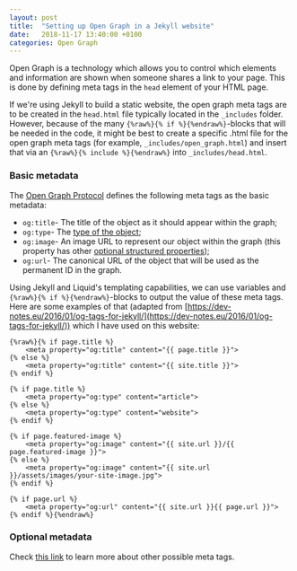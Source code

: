 ```yaml
---
layout: post
title:  "Setting up Open Graph in a Jekyll website"
date:   2018-11-17 13:40:00 +0100
categories: Open Graph
---
```


Open Graph is a technology which allows you to control which elements and information are shown when someone shares a link to your page. This is done by defining meta tags in the `head` element of your HTML page. 

If we're using Jekyll to build a static website, the open graph meta tags are to be created in the `head.html` file typically located in the `_includes` folder. However, because of the many `{%raw%}{% if %}{%endraw%}`-blocks that will be needed in the code, it might be best to create a specific .html file for the open graph meta tags (for example, `_includes/open_graph.html`) and insert that via an `{%raw%}{% include %}{%endraw%}` into `_includes/head.html`.

### Basic metadata ###

The [Open Graph Protocol](http://ogp.me "The Open Graph Protocol") defines the following meta tags as the basic metadata:

+ `og:title`- The title of the object as it should appear within the graph;
+ `og:type`- The [type of the object](http://ogp.me/#types);
+ `og:image`- An image URL to represent our object within the graph (this property has other [optional structured properties](http://ogp.me/#structured));
+ `og:url`- The canonical URL of the object that will be used as the permanent ID in the graph.

Using Jekyll and Liquid's templating capabilities, we can use variables and `{%raw%}{% if %}{%endraw%}`-blocks to output the value of these meta tags. Here are some examples of that (adapted from [https://dev-notes.eu/2016/01/og-tags-for-jekyll/](https://dev-notes.eu/2016/01/og-tags-for-jekyll/)) which I have used on this website:

```
{%raw%}{% if page.title %}
    <meta property="og:title" content="{{ page.title }}">
{% else %}
    <meta property="og:title" content="{{ site.title }}">
{% endif %}

{% if page.title %}
    <meta property="og:type" content="article">
{% else %}
    <meta property="og:type" content="website">
{% endif %}

{% if page.featured-image %}
    <meta property="og:image" content="{{ site.url }}/{{ page.featured-image }}">
{% else %}
    <meta property="og:image" content="{{ site.url }}/assets/images/your-site-image.jpg">
{% endif %}

{% if page.url %}
    <meta property="og:url" content="{{ site.url }}{{ page.url }}">
{% endif %}{%endraw%}
```

### Optional metadata ###

Check [this link](http://ogp.me/#optional) to learn more about other possible meta tags.
